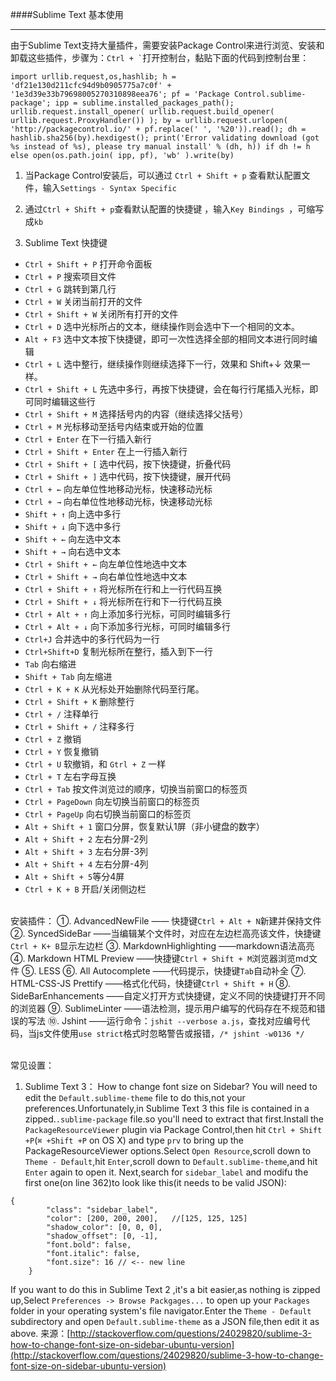 ####Sublime Text 基本使用

---
由于Sublime Text支持大量插件，需要安装Package Control来进行浏览、安装和卸载这些插件，步骤为：`` Ctrl + ` ``打开控制台，黏贴下面的代码到控制台里：

``` 
import urllib.request,os,hashlib; h = 'df21e130d211cfc94d9b0905775a7c0f' + '1e3d39e33b79698005270310898eea76'; pf = 'Package Control.sublime-package'; ipp = sublime.installed_packages_path(); urllib.request.install_opener( urllib.request.build_opener( urllib.request.ProxyHandler()) ); by = urllib.request.urlopen( 'http://packagecontrol.io/' + pf.replace(' ', '%20')).read(); dh = hashlib.sha256(by).hexdigest(); print('Error validating download (got %s instead of %s), please try manual install' % (dh, h)) if dh != h else open(os.path.join( ipp, pf), 'wb' ).write(by)
```
1. 当Package Control安装后，可以通过 `Ctrl + Shift + p` 查看默认配置文件，输入`Settings - Syntax Specific `

 

2.  通过`Ctrl + Shift + p`查看默认配置的快捷键 ，输入`Key Bindings `，可缩写成`kb`



3.  Sublime Text 快捷键


* `Ctrl + Shift + P` 打开命令面板
* `Ctrl + P` 搜索项目文件
* `Ctrl + G` 跳转到第几行
* `Ctrl + W` 关闭当前打开的文件
* `Ctrl + Shift + W` 关闭所有打开的文件
* `Ctrl + D` 选中光标所占的文本，继续操作则会选中下一个相同的文本。
* `Alt + F3` 选中文本按下快捷键，即可一次性选择全部的相同文本进行同时编辑
* `Ctrl + L` 选中整行，继续操作则继续选择下一行，效果和 Shift+↓ 效果一样。
* `Ctrl + Shift + L` 先选中多行，再按下快捷键，会在每行行尾插入光标，即可同时编辑这些行
* `Ctrl + Shift + M` 选择括号内的内容（继续选择父括号）
* `Ctrl + M` 光标移动至括号内结束或开始的位置
* `Ctrl + Enter` 在下一行插入新行
* `Ctrl + Shift + Enter` 在上一行插入新行
* `Ctrl + Shift + [` 选中代码，按下快捷键，折叠代码
* `Ctrl + Shift + ]` 选中代码，按下快捷键，展开代码
* `Ctrl + ←` 向左单位性地移动光标，快速移动光标
* `Ctrl + →` 向右单位性地移动光标，快速移动光标
* `Shift + ↑` 向上选中多行
* `Shift + ↓` 向下选中多行
* `Shift + ←` 向左选中文本
* `Shift + →` 向右选中文本
* `Ctrl + Shift + ←` 向左单位性地选中文本
* `Ctrl + Shift + →` 向右单位性地选中文本
* `Ctrl + Shift + ↑` 将光标所在行和上一行代码互换
* `Ctrl + Shift + ↓` 将光标所在行和下一行代码互换
* `Ctrl + Alt + ↑` 向上添加多行光标，可同时编辑多行
* `Ctrl + Alt + ↓` 向下添加多行光标，可同时编辑多行
* `Ctrl+J` 合并选中的多行代码为一行 
* `Ctrl+Shift+D` 复制光标所在整行，插入到下一行
* `Tab` 向右缩进
* `Shift + Tab` 向左缩进
* `Ctrl + K + K` 从光标处开始删除代码至行尾。
* `Ctrl + Shift + K` 删除整行
* `Ctrl + /` 注释单行
* `Ctrl + Shift + /` 注释多行
* `Ctrl + Z` 撤销
* `Ctrl + Y` 恢复撤销
* `Ctrl + U` 软撤销，和 `Gtrl + Z` 一样
* `Ctrl + T` 左右字母互换
* `Ctrl + Tab` 按文件浏览过的顺序，切换当前窗口的标签页
* `Ctrl + PageDown` 向左切换当前窗口的标签页
* `Ctrl + PageUp` 向右切换当前窗口的标签页
* `Alt + Shift + 1` 窗口分屏，恢复默认1屏（非小键盘的数字）
* `Alt + Shift + 2` 左右分屏-2列
* `Alt + Shift + 3` 左右分屏-3列
* `Alt + Shift + 4` 左右分屏-4列
* `Alt + Shift + 5`等分4屏
* `Ctrl + K + B` 开启/关闭侧边栏
<br /><br />

安装插件：
①. AdvancedNewFile     —— 快捷键`Ctrl + Alt + N`新建并保持文件
②. SyncedSideBar   ——当编辑某个文件时，对应在左边栏高亮该文件，快捷键`Ctrl + K+ B`显示左边栏
③. MarkdownHighlighting   ——markdown语法高亮
④. Markdown HTML Preview   ——快捷键`Ctrl + Shift + M`浏览器浏览md文件
⑤. LESS
⑥. All Autocomplete   ——代码提示，快捷键`Tab`自动补全
⑦. HTML-CSS-JS Prettify   ——格式化代码，快捷键`Ctrl + Shift + H`
⑧. SideBarEnhancements   ——自定义打开方式快捷键，定义不同的快捷键打开不同的浏览器
⑨. SublimeLinter   ——语法检测，提示用户编写的代码存在不规范和错误的写法
⑩. Jshint   ——运行命令：`jshit --verbose a.js`，查找对应编号代码，当js文件使用`use strict`格式时忽略警告或报错，`/* jshint -w0136 */`

<br />
常见设置：

1. Sublime Text 3： How to change font size on Sidebar?
You will need to edit the  `Default.sublime-theme` file to do this,not your preferences.Unfortunately,in Sublime Text 3 this file is contained in a zipped.`.sublime-package` file.so you'll need to extract that first.Install the `PackageResourceViewer` plugin via Package Control,then hit `Ctrl + Shift +P`(`⌘ +Shift +P` on OS X) and type `prv` to bring up the PackageResourceViewer options.Select `Open Resource`,scroll down to `Theme - Default`,hit `Enter`,scroll down to `Default.sublime-theme`,and hit `Enter` again to open it.
Next,search for `sidebar_label` and modifu the first one(on line 362)to look like this(it needs to be valid JSON):

```
{
        "class": "sidebar_label",
        "color": [200, 200, 200],   //[125, 125, 125]
        "shadow_color": [0, 0, 0],
        "shadow_offset": [0, -1],
        "font.bold": false,
        "font.italic": false,
        "font.size": 16 // <-- new line
    }
```
If you want to do this in Sublime Text 2 ,it's a bit easier,as nothing is zipped up,Select `Preferences -> Browse Packgages...` to open up your `Packages` folder in your operating system's file navigator.Enter the `Theme - Default` subdirectory and open `Default.sublime-theme` as a JSON file,then edit it as above.
来源：[http://stackoverflow.com/questions/24029820/sublime-3-how-to-change-font-size-on-sidebar-ubuntu-version](http://stackoverflow.com/questions/24029820/sublime-3-how-to-change-font-size-on-sidebar-ubuntu-version)


<br /><br />





 
 
 